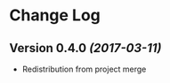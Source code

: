 Change Log
==========

Version 0.4.0 *(2017-03-11)*
----------------------------

 * Redistribution from project merge
